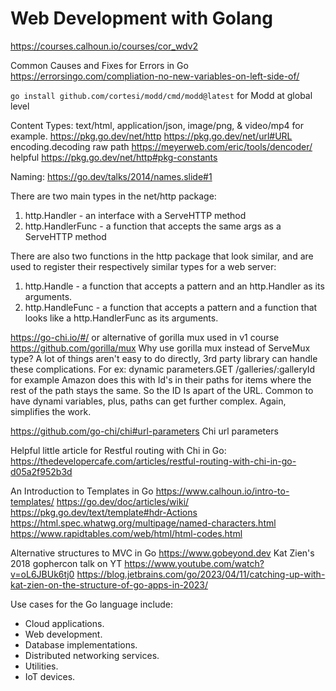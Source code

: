 # Web Development with Golang

https://courses.calhoun.io/courses/cor_wdv2

Common Causes and Fixes for Errors in Go
https://errorsingo.com/compliation-no-new-variables-on-left-side-of/

`go install github.com/cortesi/modd/cmd/modd@latest` for Modd at global level

Content Types: text/html, application/json, image/png, & video/mp4 for example.
https://pkg.go.dev/net/http
https://pkg.go.dev/net/url#URL encoding.decoding raw path
https://meyerweb.com/eric/tools/dencoder/ helpful
https://pkg.go.dev/net/http#pkg-constants

Naming:
https://go.dev/talks/2014/names.slide#1

There are two main types in the net/http package:

1. http.Handler - an interface with a ServeHTTP method
2. http.HandlerFunc - a function that accepts the same args as a ServeHTTP method

There are also two functions in the http package that look similar, and are used to register their respectively similar types for a web server:

1. http.Handle - a function that accepts a pattern and an http.Handler as its arguments.
2. http.HandleFunc - a function that accepts a pattern and a function that looks like a http.HandlerFunc as its arguments.

https://go-chi.io/#/ or alternative of gorilla mux used in v1 course
https://github.com/gorilla/mux
Why use gorilla mux instead of ServeMux type?
A lot of things aren't easy to do directly, 3rd party library can handle these complications. For ex: dynamic parameters.GET /galleries/:galleryId for example Amazon does this with Id's in their paths for items where the rest of the path stays the same. So the ID Is apart of the URL. Common to have dynami variables, plus, paths can get further complex. Again, simplifies the work.

https://github.com/go-chi/chi#url-parameters Chi url parameters

Helpful little article for Restful routing with Chi in Go:
https://thedevelopercafe.com/articles/restful-routing-with-chi-in-go-d05a2f952b3d

An Introduction to Templates in Go
https://www.calhoun.io/intro-to-templates/
https://go.dev/doc/articles/wiki/
https://pkg.go.dev/text/template#hdr-Actions
https://html.spec.whatwg.org/multipage/named-characters.html
https://www.rapidtables.com/web/html/html-codes.html

Alternative structures to MVC in Go
https://www.gobeyond.dev
Kat Zien's 2018 gophercon talk on YT https://www.youtube.com/watch?v=oL6JBUk6tj0
https://blog.jetbrains.com/go/2023/04/11/catching-up-with-kat-zien-on-the-structure-of-go-apps-in-2023/

Use cases for the Go language include:

- Cloud applications.
- Web development.
- Database implementations.
- Distributed networking services.
- Utilities.
- IoT devices.
